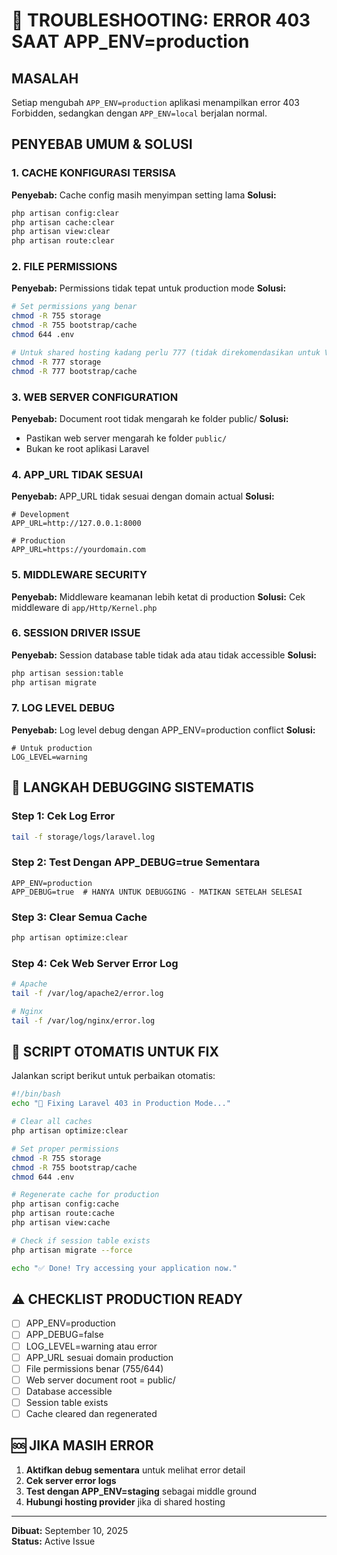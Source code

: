 # 🚨 TROUBLESHOOTING: ERROR 403 SAAT APP_ENV=production

## MASALAH

Setiap mengubah `APP_ENV=production` aplikasi menampilkan error 403 Forbidden, sedangkan dengan `APP_ENV=local` berjalan normal.

## PENYEBAB UMUM & SOLUSI

### 1. **CACHE KONFIGURASI TERSISA**

**Penyebab:** Cache config masih menyimpan setting lama
**Solusi:**

```bash
php artisan config:clear
php artisan cache:clear
php artisan view:clear
php artisan route:clear
```

### 2. **FILE PERMISSIONS**

**Penyebab:** Permissions tidak tepat untuk production mode
**Solusi:**

```bash
# Set permissions yang benar
chmod -R 755 storage
chmod -R 755 bootstrap/cache
chmod 644 .env

# Untuk shared hosting kadang perlu 777 (tidak direkomendasikan untuk VPS)
chmod -R 777 storage
chmod -R 777 bootstrap/cache
```

### 3. **WEB SERVER CONFIGURATION**

**Penyebab:** Document root tidak mengarah ke folder public/
**Solusi:**

-   Pastikan web server mengarah ke folder `public/`
-   Bukan ke root aplikasi Laravel

### 4. **APP_URL TIDAK SESUAI**

**Penyebab:** APP_URL tidak sesuai dengan domain actual
**Solusi:**

```env
# Development
APP_URL=http://127.0.0.1:8000

# Production
APP_URL=https://yourdomain.com
```

### 5. **MIDDLEWARE SECURITY**

**Penyebab:** Middleware keamanan lebih ketat di production
**Solusi:** Cek middleware di `app/Http/Kernel.php`

### 6. **SESSION DRIVER ISSUE**

**Penyebab:** Session database table tidak ada atau tidak accessible
**Solusi:**

```bash
php artisan session:table
php artisan migrate
```

### 7. **LOG LEVEL DEBUG**

**Penyebab:** Log level debug dengan APP_ENV=production conflict
**Solusi:**

```env
# Untuk production
LOG_LEVEL=warning
```

## 🔧 LANGKAH DEBUGGING SISTEMATIS

### Step 1: Cek Log Error

```bash
tail -f storage/logs/laravel.log
```

### Step 2: Test Dengan APP_DEBUG=true Sementara

```env
APP_ENV=production
APP_DEBUG=true  # HANYA UNTUK DEBUGGING - MATIKAN SETELAH SELESAI
```

### Step 3: Clear Semua Cache

```bash
php artisan optimize:clear
```

### Step 4: Cek Web Server Error Log

```bash
# Apache
tail -f /var/log/apache2/error.log

# Nginx
tail -f /var/log/nginx/error.log
```

## 🚀 SCRIPT OTOMATIS UNTUK FIX

Jalankan script berikut untuk perbaikan otomatis:

```bash
#!/bin/bash
echo "🔧 Fixing Laravel 403 in Production Mode..."

# Clear all caches
php artisan optimize:clear

# Set proper permissions
chmod -R 755 storage
chmod -R 755 bootstrap/cache
chmod 644 .env

# Regenerate cache for production
php artisan config:cache
php artisan route:cache
php artisan view:cache

# Check if session table exists
php artisan migrate --force

echo "✅ Done! Try accessing your application now."
```

## ⚠️ CHECKLIST PRODUCTION READY

-   [ ] APP_ENV=production
-   [ ] APP_DEBUG=false
-   [ ] LOG_LEVEL=warning atau error
-   [ ] APP_URL sesuai domain production
-   [ ] File permissions benar (755/644)
-   [ ] Web server document root = public/
-   [ ] Database accessible
-   [ ] Session table exists
-   [ ] Cache cleared dan regenerated

## 🆘 JIKA MASIH ERROR

1. **Aktifkan debug sementara** untuk melihat error detail
2. **Cek server error logs**
3. **Test dengan APP_ENV=staging** sebagai middle ground
4. **Hubungi hosting provider** jika di shared hosting

---

**Dibuat:** September 10, 2025  
**Status:** Active Issue
